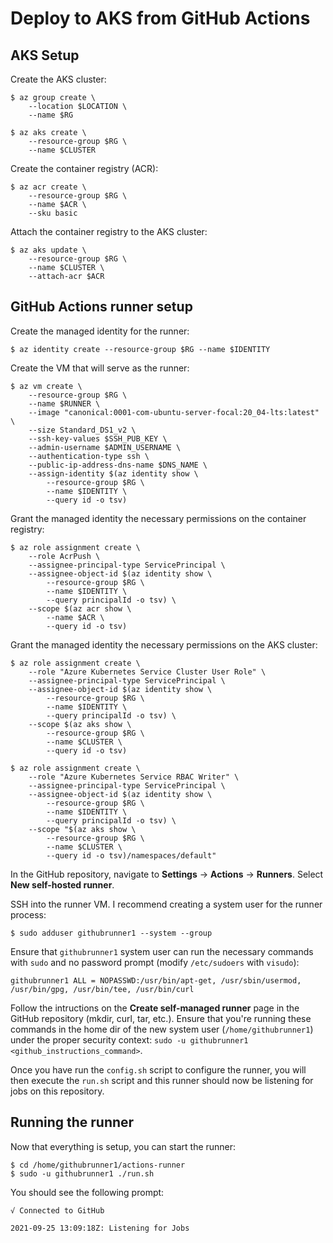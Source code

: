 # Deploy to AKS from GitHub Actions

## AKS Setup

Create the AKS cluster:

```
$ az group create \
    --location $LOCATION \
    --name $RG

$ az aks create \
    --resource-group $RG \
    --name $CLUSTER
```

Create the container registry (ACR):

```
$ az acr create \
    --resource-group $RG \
    --name $ACR \
    --sku basic
```

Attach the container registry to the AKS cluster:

```
$ az aks update \
    --resource-group $RG \
    --name $CLUSTER \
    --attach-acr $ACR
```

## GitHub Actions runner setup

Create the managed identity for the runner:

```
$ az identity create --resource-group $RG --name $IDENTITY
```

Create the VM that will serve as the runner:

```
$ az vm create \
    --resource-group $RG \
    --name $RUNNER \
    --image "canonical:0001-com-ubuntu-server-focal:20_04-lts:latest" \
    --size Standard_DS1_v2 \
    --ssh-key-values $SSH_PUB_KEY \
    --admin-username $ADMIN_USERNAME \
    --authentication-type ssh \
    --public-ip-address-dns-name $DNS_NAME \
    --assign-identity $(az identity show \
        --resource-group $RG \
        --name $IDENTITY \
        --query id -o tsv)
```

Grant the managed identity the necessary permissions on the container registry:

```
$ az role assignment create \
    --role AcrPush \
    --assignee-principal-type ServicePrincipal \
    --assignee-object-id $(az identity show \
        --resource-group $RG \
        --name $IDENTITY \
        --query principalId -o tsv) \
    --scope $(az acr show \
        --name $ACR \
        --query id -o tsv)
```

Grant the managed identity the necessary permissions on the AKS cluster:

```
$ az role assignment create \
    --role "Azure Kubernetes Service Cluster User Role" \
    --assignee-principal-type ServicePrincipal \
    --assignee-object-id $(az identity show \
        --resource-group $RG \
        --name $IDENTITY \
        --query principalId -o tsv) \
    --scope $(az aks show \
        --resource-group $RG \
        --name $CLUSTER \
        --query id -o tsv)

$ az role assignment create \
    --role "Azure Kubernetes Service RBAC Writer" \
    --assignee-principal-type ServicePrincipal \
    --assignee-object-id $(az identity show \
        --resource-group $RG \
        --name $IDENTITY \
        --query principalId -o tsv) \
    --scope "$(az aks show \
        --resource-group $RG \
        --name $CLUSTER \
        --query id -o tsv)/namespaces/default"
```

In the GitHub repository, navigate to **Settings** -> **Actions** -> **Runners**. Select **New self-hosted runner**.

SSH into the runner VM. I recommend creating a system user for the runner process:

```
$ sudo adduser githubrunner1 --system --group
```

Ensure that `githubrunner1` system user can run the necessary commands with `sudo` and no password prompt (modify `/etc/sudoers` with `visudo`):

```
githubrunner1 ALL = NOPASSWD:/usr/bin/apt-get, /usr/sbin/usermod, /usr/bin/gpg, /usr/bin/tee, /usr/bin/curl
```

Follow the intructions on the **Create self-managed runner** page in the GitHub repository (mkdir, curl, tar, etc.). Ensure that you're running these commands in the home dir of the new system user (`/home/githubrunner1`) under the proper security context: `sudo -u githubrunner1 <github_instructions_command>`.

Once you have run the `config.sh` script to configure the runner, you will then execute the `run.sh` script and this runner should now be listening for jobs on this repository.

## Running the runner

Now that everything is setup, you can start the runner:

```
$ cd /home/githubrunner1/actions-runner
$ sudo -u githubrunner1 ./run.sh
```

You should see the following prompt:

```
√ Connected to GitHub

2021-09-25 13:09:18Z: Listening for Jobs
```
